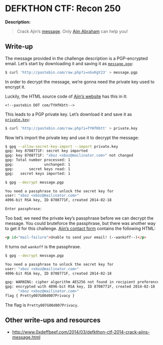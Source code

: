 # DEFKTHON CTF: Recon 250

**Description:**

> Crack Ajin’s [message](http://pastebin.com/nGvKgY23).
> Only [Ajin Abraham](https://www.google.com/#q=ajin+abraham) can help you!

## Write-up

The message provided in the challenge description is a PGP-encrypted email. Let’s start by downloading it and saving it as [`message.pgp`](message.pgp):

```bash
$ curl 'http://pastebin.com/raw.php?i=nGvKgY23' > message.pgp
```

In order to decrypt the message, we’re gonna need the private key used to encrypt it.

Luckily, the HTML source code of [Ajin’s website](http://opensecurity.in/ajinabraham.com/) has this in it:

```
<!--pastebin DOT com/TYHfKbtt-->
```

This leads to a PGP private key. Let’s download it and save it as [`private.key`](private.key):

```bash
$ curl 'http://pastebin.com/raw.php?i=TYHfKbtt' > private.key
```

Now let’s import the private key and use it to decrypt the message:

```bash
$ gpg --allow-secret-key-import --import private.key
gpg: key 8708771F: secret key imported
gpg: key 8708771F: "xboz <xboz@mailinator.com>" not changed
gpg: Total number processed: 1
gpg:              unchanged: 1
gpg:       secret keys read: 1
gpg:   secret keys imported: 1

$ gpg --decrypt message.pgp

You need a passphrase to unlock the secret key for
user: "xboz <xboz@mailinator.com>"
4096-bit RSA key, ID 8708771F, created 2014-02-18

Enter passphrase:
```

Too bad; we need the private key’s passphrase before we can decrypt the message. You could bruteforce the passphrase, but there was another way to get it for this challenge. [Ajin’s contact form](http://opensecurity.in/ajinabraham.com/) contains the following HTML:

```html
<p id="mail-failure">Unable to send your email! (--wankoff--)</p>
```

It turns out `wankoff` is the passphrase.

```bash
$ gpg --decrypt message.pgp

You need a passphrase to unlock the secret key for
user: "xboz <xboz@mailinator.com>"
4096-bit RSA key, ID 8708771F, created 2014-02-18

gpg: WARNING: cipher algorithm AES256 not found in recipient preferences
gpg: encrypted with 4096-bit RSA key, ID 8708771F, created 2014-02-18
      "xboz <xboz@mailinator.com>"
flag { Pretty007G00d007Privacy }
```

The flag is `Pretty007G00d007Privacy`.

## Other write-ups and resources

* <http://www.0xdeffbeef.com/2014/03/defkthon-ctf-2014-crack-ajins-message.html>
